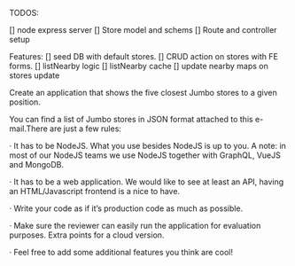 TODOS:

[] node express server
[] Store model and schems
[] Route and controller setup

Features:
[] seed DB with default stores.
[] CRUD action on stores with FE forms.
[] listNearby logic
[] listNearby cache
[] update nearby maps on stores update

Create an application that shows the five closest Jumbo stores to a given position.

You can find a list of Jumbo stores in JSON format attached to this e-mail.There are just a few rules:

·         It has to be NodeJS.
            What you use besides NodeJS is up to you.
            A note: in most of our NodeJS teams we use NodeJS together with GraphQL, VueJS and MongoDB.

·         It has to be a web application. We would like to see at least an API, having an HTML/Javascript frontend is a nice to have.

·         Write your code as if it’s production code as much as possible.

·         Make sure the reviewer can easily run the application for evaluation purposes. Extra points for a cloud version.

·         Feel free to add some additional features you think are cool!